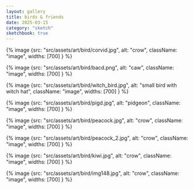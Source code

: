 ```yaml
---
layout: gallery
title: birds & friends
date: 2025-03-15
category: "sketch"
sketchbook: true
---
```



{% image {src: "src/assets/art/bird/corvid.jpg", alt: "crow", className: "image", widths: [700] } %}


{% image {src: "src/assets/art/bird/bacd.png", alt: "caw", className: "image", widths: [700] } %}

{% image {src: "src/assets/art/bird/witch_bird.jpg", alt: "small bird with witch hat", className: "image", widths: [700] } %}

{% image {src: "src/assets/art/bird/pigd.jpg", alt: "pidgeon", className: "image", widths: [700] } %}


{% image {src: "src/assets/art/bird/peacock.jpg", alt: "crow", className: "image", widths: [700] } %}


{% image {src: "src/assets/art/bird/peacock_2.jpg", alt: "crow", className: "image", widths: [700] } %}


{% image {src: "src/assets/art/bird/kiwi.jpg", alt: "crow", className: "image", widths: [700] } %}


{% image {src: "src/assets/art/bird/img148.jpg", alt: "crow", className: "image", widths: [700] } %}

